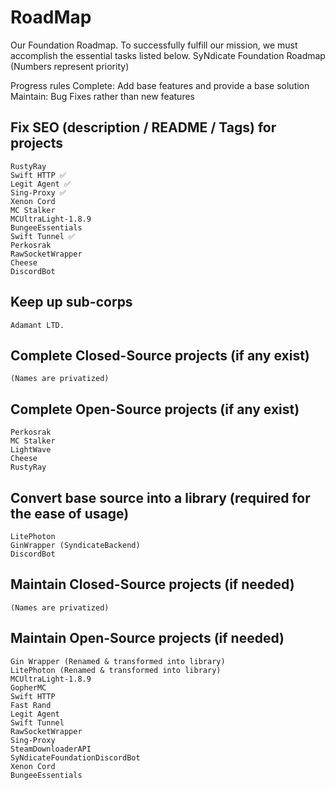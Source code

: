 # RoadMap
Our Foundation Roadmap. To successfully fulfill our mission, we must accomplish the essential tasks listed below.
SyNdicate Foundation Roadmap
(Numbers represent priority)

Progress rules Complete: Add base features and provide a base solution Maintain: Bug Fixes rather than new features

## Fix SEO (description / README / Tags) for projects
	RustyRay
	Swift HTTP ✅
	Legit Agent ✅
	Sing-Proxy ✅
	Xenon Cord
	MC Stalker
	MCUltraLight-1.8.9
	BungeeEssentials
	Swift Tunnel ✅
	Perkosrak
	RawSocketWrapper
	Cheese
	DiscordBot

## Keep up sub-corps
	Adamant LTD.

## Complete Closed-Source projects (if any exist)
	(Names are privatized)

## Complete Open-Source projects (if any exist)
	Perkosrak
	MC Stalker
	LightWave
	Cheese
	RustyRay

## Convert base source into a library (required for the ease of usage)
	LitePhoton
	GinWrapper (SyndicateBackend)
	DiscordBot

## Maintain Closed-Source projects (if needed)
	(Names are privatized)

## Maintain Open-Source projects (if needed)
	Gin Wrapper (Renamed & transformed into library)
	LitePhoton (Renamed & transformed into library)
	MCUltraLight-1.8.9
	GopherMC
	Swift HTTP
	Fast Rand
	Legit Agent
	Swift Tunnel
	RawSocketWrapper
	Sing-Proxy
	SteamDownloaderAPI
	SyNdicateFoundationDiscordBot
	Xenon Cord
	BungeeEssentials
